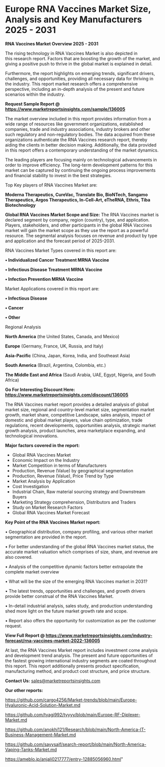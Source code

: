 # Europe RNA Vaccines Market Size, Analysis and Key Manufacturers 2025 - 2031

<Strong> RNA Vaccines Market Overview 2025 - 2031</strong>

The rising technology in RNA Vaccines Market is also depicted in this research report. Factors that are boosting the growth of the market, and giving a positive push to thrive in the global market is explained in detail.

Furthermore, the report highlights on emerging trends, significant drivers, challenges, and opportunities, providing all necessary data for thriving in the industry. This report market research offers a comprehensive perspective, including an in-depth analysis of the present and future scenarios within the industry.

<strong>Request Sample Report @ <a href=https://www.marketreportsinsights.com/sample/136005>https://www.marketreportsinsights.com/sample/136005</a></strong>

The market overview included in this report provides information from a wide range of resources like government organizations, established companies, trade and industry associations, industry brokers and other such regulatory and non-regulatory bodies. The data acquired from these organizations authenticate the RNA Vaccines research report, thereby aiding the clients in better decision making. Additionally, the data provided in this report offers a contemporary understanding of the market dynamics.

The leading players are focusing mainly on technological advancements in order to improve efficiency. The long-term development patterns for this market can be captured by continuing the ongoing process improvements and financial stability to invest in the best strategies.

Top Key players of RNA Vaccines Market are:

<strong>Moderna Therapeutics, CureVac, Translate Bio, BioNTech, Sangamo Therapeutics, Argos Therapeutics, In-Cell-Art, eTheRNA, Ethris, Tiba Biotechnology</strong>

<strong><b>Global RNA Vaccines Market Scope and Size:</b></strong>
The RNA Vaccines market is declared segment by company, region (country), type, and application. Players, stakeholders, and other participants in the global RNA Vaccines market will gain the market scope as they use the report as a powerful resource. The segmental analysis focuses on revenue and product by type and application and the forecast period of 2025-2031.

RNA Vaccines Market Types covered in this report are:

<strong>• Individualized Cancer Treatment MRNA Vaccine

• Infectious Disease Treatment MRNA Vaccine

• Infection Prevention MRNA Vaccine</strong>

Market Applications covered in this report are:

<strong>• Infectious Disease

• Cancer

• Other</strong> 

Regional Analysis

<strong>North America</strong> (the United States, Canada, and Mexico)

<strong>Europe</strong> (Germany, France, UK, Russia, and Italy)

<strong>Asia-Pacific</strong> (China, Japan, Korea, India, and Southeast Asia)

<strong>South America</strong> (Brazil, Argentina, Colombia, etc.)

<strong>The Middle East and Africa</strong> (Saudi Arabia, UAE, Egypt, Nigeria, and South Africa)

<strong>Go For Interesting Discount Here: <a href=https://www.marketreportsinsights.com/discount/136005>https://www.marketreportsinsights.com/discount/136005</a></strong>

The RNA Vaccines market report provides a detailed analysis of global market size, regional and country-level market size, segmentation market growth, market share, competitive Landscape, sales analysis, impact of domestic and global market players, value chain optimization, trade regulations, recent developments, opportunities analysis, strategic market growth analysis, product launches, area marketplace expanding, and technological innovations.

<strong><b>Major factors covered in the report:</b></strong>
<ul>
  <li>Global RNA Vaccines Market </li>
  <li>Economic Impact on the Industry</li>
  <li>Market Competition in terms of Manufacturers</li>
  <li>Production, Revenue (Value) by geographical segmentation</li>
  <li>Production, Revenue (Value), Price Trend by Type</li>
  <li>Market Analysis by Application</li>
  <li>Cost Investigation</li>
  <li>Industrial Chain, Raw material sourcing strategy and Downstream Buyers</li>
  <li>Marketing Strategy comprehension, Distributors and Traders</li>
  <li>Study on Market Research Factors</li>
  <li>Global RNA Vaccines Market Forecast</li>
</ul>

<strong><b>Key Point of the RNA Vaccines Market report:</b></strong>

• Geographical distribution, company profiling, and various other market segmentation are provided in the report.

• For better understanding of the global RNA Vaccines market status, the accurate market valuation which comprises of size, share, and revenue are also covered.

• Analysis of the competitive dynamic factors better extrapolate the complete market overview

• What will be the size of the emerging RNA Vaccines market in 2031?

• The latest trends, opportunities and challenges, and growth drivers provide better construal of the RNA Vaccines Market.

• In-detail industrial analysis, sales study, and production understanding shed more light on the future market growth rate and scope.

• Report also offers the opportunity for customization as per the customer request.

<strong><b>View Full Report @ <a href=https://www.marketreportsinsights.com/industry-forecast/rna-vaccines-market-2022-136005>https://www.marketreportsinsights.com/industry-forecast/rna-vaccines-market-2022-136005</a></b></strong>


At last, the RNA Vaccines Market report includes investment come analysis and development trend analysis. The present and future opportunities of the fastest growing international industry segments are coated throughout this report. This report additionally presents product specification, manufacturing method, and product cost structure, and price structure.

<strong>Contact Us:</strong>
sales@marketreportsinsights.com

<strong>Our other reports:</strong>

<a href=https://github.com/cargo4256/Market-trends/blob/main/Europe-Hyaluronic-Acid-Solution-Market.md>https://github.com/cargo4256/Market-trends/blob/main/Europe-Hyaluronic-Acid-Solution-Market.md</a>

<a href=https://github.com/tyagi992/tyyyy/blob/main/Europe-RF-Diplexer-Market.md>https://github.com/tyagi992/tyyyy/blob/main/Europe-RF-Diplexer-Market.md</a>

<a href=https://github.com/anokhi121/Research/blob/main/North-America-IT-Business-Management-Market.md>https://github.com/anokhi121/Research/blob/main/North-America-IT-Business-Management-Market.md</a>

<a href=https://github.com/sayysaif/search-report/blob/main/North-America-Vaping-Tanks-Market.md>https://github.com/sayysaif/search-report/blob/main/North-America-Vaping-Tanks-Market.md</a>

<a href=https://ameblo.jp/anjali0217777/entry-12885056960.html>https://ameblo.jp/anjali0217777/entry-12885056960.html</a>"
